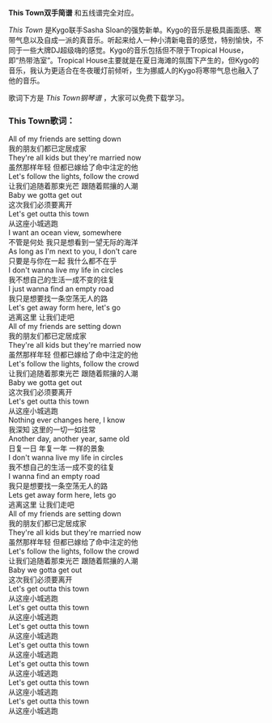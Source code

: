 

**This Town双手简谱** 和五线谱完全对应。

_This Town_ 是Kygo联手Sasha
Sloan的强势新单。Kygo的音乐是极具画面感、寒带气息以及自成一派的真音乐。听起来给人一种小清新电音的感觉，特别愉快，不同于一些大牌DJ超级嗨的感觉。Kygo的音乐包括但不限于Tropical
House，即“热带浩室”。Tropical
House主要就是在夏日海滩的氛围下产生的，但Kygo的音乐，我认为更适合在冬夜暖灯前倾听，生为挪威人的Kygo将寒带气息也融入了他的音乐。

歌词下方是 _This Town钢琴谱_ ，大家可以免费下载学习。

### This Town歌词：

All of my friends are setting down  
我的朋友们都已定居成家  
They're all kids but they're married now  
虽然那样年轻 但都已嫁给了命中注定的他  
Let's follow the lights, follow the crowd  
让我们追随着那束光芒 跟随着熙攘的人潮  
Baby we gotta get out  
这次我们必须要离开  
Let's get outta this town  
从这座小城逃跑  
I want an ocean view, somewhere  
不管是何处 我只是想看到一望无际的海洋  
As long as I'm next to you, I don't care  
只要是与你在一起 我什么都不在乎  
I don't wanna live my life in circles  
我不想自己的生活一成不变的往复  
I just wanna find an empty road  
我只是想要找一条空荡无人的路  
Let's get away form here, let's go  
逃离这里 让我们走吧  
All of my friends are setting down  
我的朋友们都已定居成家  
They're all kids but they're married now  
虽然那样年轻 但都已嫁给了命中注定的他  
Let's follow the lights, follow the crowd  
让我们追随着那束光芒 跟随着熙攘的人潮  
Baby we gotta get out  
这次我们必须要离开  
Let's get outta this town  
从这座小城逃跑  
Nothing ever changes here, I know  
我深知 这里的一切一如往常  
Another day, another year, same old  
日复一日 年复一年 一样的景象  
I don't wanna live my life in circles  
我不想自己的生活一成不变的往复  
I wanna find an empty road  
我只是想要找一条空荡无人的路  
Lets get away form here, lets go  
逃离这里 让我们走吧  
All of my friends are setting down  
我的朋友们都已定居成家  
They're all kids but they're married now  
虽然那样年轻 但都已嫁给了命中注定的他  
Let's follow the lights, follow the crowd  
让我们追随着那束光芒 跟随着熙攘的人潮  
Baby we gotta get out  
这次我们必须要离开  
Let's get outta this town  
从这座小城逃跑  
Let's get outta this town  
从这座小城逃跑  
Let's get outta this town  
从这座小城逃跑  
Let's get outta this town  
从这座小城逃跑  
Let's get outta this town  
从这座小城逃跑  
Let's get outta this town  
从这座小城逃跑  
Let's get outta this town  
从这座小城逃跑

